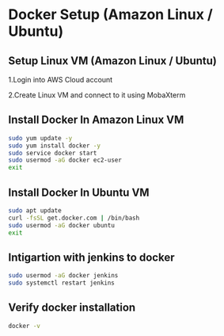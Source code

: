 
# Docker Setup (Amazon Linux / Ubuntu)




## Setup Linux VM (Amazon Linux / Ubuntu)

1.Login into AWS Cloud account

2.Create Linux VM and connect to it using MobaXterm
## Install Docker In Amazon Linux VM


```bash
sudo yum update -y 
sudo yum install docker -y
sudo service docker start
sudo usermod -aG docker ec2-user
exit
```

## Install Docker In Ubuntu VM


```bash
sudo apt update
curl -fsSL get.docker.com | /bin/bash
sudo usermod -aG docker ubuntu 
exit
```
## Intigartion with jenkins to docker


```bash
sudo usermod -aG docker jenkins
sudo systemctl restart jenkins
```
## Verify docker installation


```bash
docker -v
```
    
